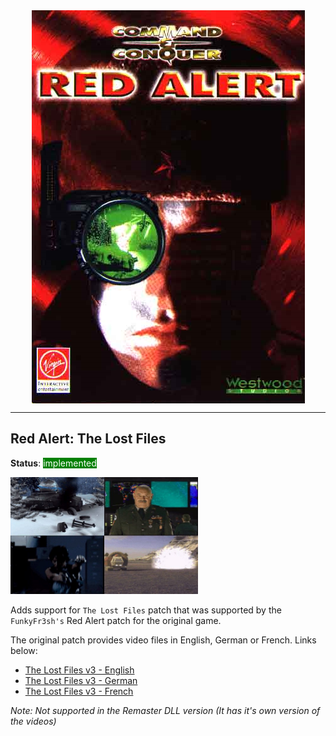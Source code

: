 <img src="img/ra.png" alt="vision" style="display: block; margin: auto; width: 150;"/>

---

## Red Alert: The Lost Files

**Status**: <span style="background-color: green;color: white">implemented</span>

<img src="img/ra_TLF.jpg" alt="vision" width="300"/>
</br>

Adds support for `The Lost Files` patch that was supported by the `FunkyFr3sh's` Red Alert patch for the original game.

The original patch provides video files in English, German or French. Links below:

- [The Lost Files v3 - English](http://www.mediafire.com/download/4b767436vd2et54/ra_TLF_Videos_v3-en.zip)
- [The Lost Files v3 - German](http://www.mediafire.com/download/xmjdauawp05e5u5/ra_TLF_Videos_v3-de.zip)
- [The Lost Files v3 - French](http://www.mediafire.com/download/pxqluiqaib1g1dc/ra_TLF_Videos_v3-fr.zip)

_Note: Not supported in the Remaster DLL version (It has it's own version of the videos)_
